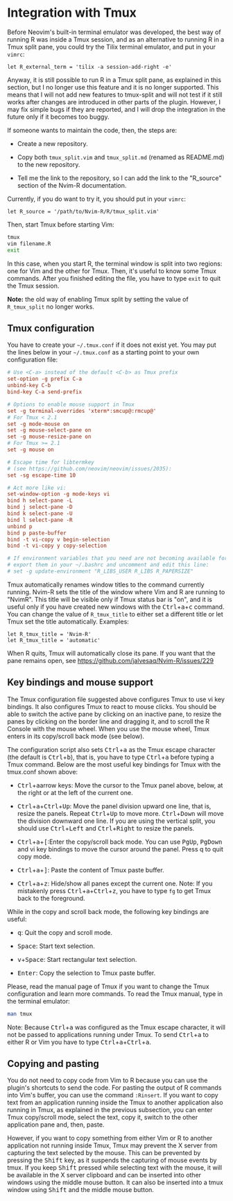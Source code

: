 # Integration with Tmux

Before Neovim's built-in terminal emulator was developed, the best way of
running R was inside a Tmux session, and as an alternative to running R in a
Tmux split pane, you could try the Tilix terminal emulator, and put in your
`vimrc`:

```vim
let R_external_term = 'tilix -a session-add-right -e'
```

Anyway, it is still possible to run R in a Tmux split pane, as explained in
this section, but I no longer use this feature and it is no longer supported.
This means that I will not add new features to tmux-split and will not test if
it still works after changes are introduced in other parts of the plugin.
However, I may fix simple bugs if they are reported, and I will drop the
integration in the future only if it becomes too buggy.

If someone wants to maintain the code, then, the steps are:

  - Create a new repository.

  - Copy both `tmux_split.vim` and `tmux_split.md` (renamed as README.md) to
    the new repository.

  - Tell me the link to the repository, so I can add the link to the "R_source"
    section of the Nvim-R documentation.

Currently, if you do want to try it, you should put in your `vimrc`:

```vim
let R_source = '/path/to/Nvim-R/R/tmux_split.vim'
```

Then, start Tmux before starting Vim:

```sh
tmux
vim filename.R
exit
```

In this case, when you start R, the terminal window is split into two regions:
one for Vim and the other for Tmux. Then, it's useful to know some Tmux
commands. After you finished editing the file, you have to type `exit` to quit
the Tmux session.

**Note:** the old way of enabling Tmux split by setting the value of
`R_tmux_split` no longer works.

## Tmux configuration

You have to create your `~/.tmux.conf` if it does not exist yet. You may put
the lines below in your `~/.tmux.conf` as a starting point to your own
configuration file:

```tmux.conf
# Use <C-a> instead of the default <C-b> as Tmux prefix
set-option -g prefix C-a
unbind-key C-b
bind-key C-a send-prefix

# Options to enable mouse support in Tmux
set -g terminal-overrides 'xterm*:smcup@:rmcup@'
# For Tmux < 2.1
set -g mode-mouse on
set -g mouse-select-pane on
set -g mouse-resize-pane on
# For Tmux >= 2.1
set -g mouse on

# Escape time for libtermkey
# (see https://github.com/neovim/neovim/issues/2035):
set -sg escape-time 10

# Act more like vi:
set-window-option -g mode-keys vi
bind h select-pane -L
bind j select-pane -D
bind k select-pane -U
bind l select-pane -R
unbind p
bind p paste-buffer
bind -t vi-copy v begin-selection
bind -t vi-copy y copy-selection

# If environment variables that you need are not becoming available for R,
# export them in your ~/.bashrc and uncomment and edit this line:
# set -g update-environment "R_LIBS_USER R_LIBS R_PAPERSIZE"
```

Tmux automatically renames window titles to the command currently running.
Nvim-R sets the title of the window where Vim and R are running to "NvimR".
This title will be visible only if Tmux status bar is "on", and it is useful
only if you have created new windows with the
<kbd>Ctrl</kbd>+<kbd>a</kbd>+<kbd>c</kbd> command. You can change the value of
`R_tmux_title` to either set a different title or let Tmux set the title
automatically. Examples:

```vim
let R_tmux_title = 'Nvim-R'
let R_tmux_title = 'automatic'
```

When R quits, Tmux will automatically close its pane. If you want that the
pane remains open, see <https://github.com/jalvesaq/Nvim-R/issues/229>


## Key bindings and mouse support

The Tmux configuration file suggested above configures Tmux to use vi key
bindings. It also configures Tmux to react to mouse clicks. You should be able
to switch the active pane by clicking on an inactive pane, to resize the panes
by clicking on the border line and dragging it, and to scroll the R Console
with the mouse wheel. When you use the mouse wheel, Tmux enters in its
copy/scroll back mode (see below).

The configuration script also sets <kbd>Ctrl</kbd>+<kbd>a</kbd> as the Tmux
escape character (the default is <kbd>Ctrl</kbd>+<kbd>b</kbd>), that is, you have
to type <kbd>Ctrl</kbd>+<kbd>a</kbd> before typing a Tmux command. Below are the
most useful key bindings for Tmux with the tmux.conf shown above:

- <kbd>Ctrl</kbd>+<kbd>a</kbd>arrow keys: Move the cursor to the Tmux panel
  above, below, at the right or at the left of the current one.

- <kbd>Ctrl</kbd>+<kbd>a</kbd>+<kbd>Ctrl</kbd>+<kbd>Up</kbd>: Move the panel
  division upward one line, that is, resize the panels. Repeat
  <kbd>Ctrl</kbd>+<kbd>Up</kbd> to move more. <kbd>Ctrl</kbd>+<kbd>Down</kbd>
  will move the division downward one line. If you are using the vertical
  split, you should use <kbd>Ctrl</kbd>+<kbd>Left</kbd> and
  <kbd>Ctrl</kbd>+<kbd>Right</kbd> to resize the panels.

- <kbd>Ctrl</kbd>+<kbd>a</kbd>+<kbd>[</kbd>:Enter the copy/scroll back mode.
  You can use <kbd>PgUp</kbd>, <kbd>PgDown</kbd> and vi key bindings to move
  the cursor around the panel. Press q to quit copy mode.

- <kbd>Ctrl</kbd>+<kbd>a</kbd>+<kbd>]</kbd>: Paste the content of Tmux paste
  buffer.

- <kbd>Ctrl</kbd>+<kbd>a</kbd>+<kbd>z</kbd>: Hide/show all panes except the
  current one. Note: If you mistakenly press
  <kbd>Ctrl</kbd>+<kbd>a</kbd>+<kbd>Ctrl</kbd>+<kbd>z</kbd>, you have to type
  `fg` to get Tmux back to the foreground.

While in the copy and scroll back mode, the following key bindings are useful:

- <kbd>q</kbd>: Quit the copy and scroll mode.

- <kbd>Space</kbd>: Start text selection.

- <kbd>v</kbd>+<kbd>Space</kbd>: Start rectangular text selection.

- <kbd>Enter</kbd>: Copy the selection to Tmux paste buffer.

Please, read the manual page of Tmux if you want to change the Tmux
configuration and learn more commands. To read the Tmux manual, type in the
terminal emulator:

```sh
man tmux
```

Note: Because <kbd>Ctrl</kbd>+<kbd>a</kbd> was configured as the Tmux escape
character, it will not be passed to applications running under Tmux. To send
<kbd>Ctrl</kbd>+<kbd>a</kbd> to either R or Vim you have to type
<kbd>Ctrl</kbd>+<kbd>a</kbd>+<kbd>Ctrl</kbd>+<kbd>a</kbd>.


## Copying and pasting

You do not need to copy code from Vim to R because you can use the plugin's
shortcuts to send the code. For pasting the output of R commands into Vim's
buffer, you can use the command `:Rinsert`. If you want to copy text from an
application running inside the Tmux to another application also running in
Tmux, as explained in the previous subsection, you can enter Tmux copy/scroll
mode, select the text, copy it, switch to the other application pane and,
then, paste.

However, if you want to copy something from either Vim or R to another
application not running inside Tmux, Tmux may prevent the X server from
capturing the text selected by the mouse. This can be prevented by pressing
the <kbd>Shift</kbd> key, as it suspends the capturing of mouse events by
tmux. If you keep <kbd>Shift</kbd> pressed while selecting text with the
mouse, it will be available in the X server clipboard and can be inserted into
other windows using the middle mouse button. It can also be inserted into a
tmux window using <kbd>Shift</kbd> and the middle mouse button.
